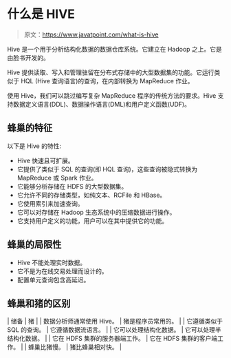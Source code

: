 # 什么是 HIVE

> 原文：<https://www.javatpoint.com/what-is-hive>

Hive 是一个用于分析结构化数据的数据仓库系统。它建立在 Hadoop 之上。它是由脸书开发的。

Hive 提供读取、写入和管理驻留在分布式存储中的大型数据集的功能。它运行类似于 HQL (Hive 查询语言)的查询，在内部转换为 MapReduce 作业。

使用 Hive，我们可以跳过编写复杂 MapReduce 程序的传统方法的要求。Hive 支持数据定义语言(DDL)、数据操作语言(DML)和用户定义函数(UDF)。

## 蜂巢的特征

以下是 Hive 的特性:

*   Hive 快速且可扩展。
*   它提供了类似于 SQL 的查询(即 HQL 查询)，这些查询被隐式转换为 MapReduce 或 Spark 作业。
*   它能够分析存储在 HDFS 的大型数据集。
*   它允许不同的存储类型，如纯文本、RCFile 和 HBase。
*   它使用索引来加速查询。
*   它可以对存储在 Hadoop 生态系统中的压缩数据进行操作。
*   它支持用户定义的功能，用户可以在其中提供它的功能。

## 蜂巢的局限性

*   Hive 不能处理实时数据。
*   它不是为在线交易处理而设计的。
*   配置单元查询包含高延迟。

## 蜂巢和猪的区别

| 储备 | 猪 |
| 数据分析师通常使用 Hive。 | 猪是程序员常用的。 |
| 它遵循类似于 SQL 的查询。 | 它遵循数据流语言。 |
| 它可以处理结构化数据。 | 它可以处理半结构化数据。 |
| 它在 HDFS 集群的服务器端工作。 | 它在 HDFS 集群的客户端工作。 |
| 蜂巢比猪慢。 | 猪比蜂巢相对快。 |
